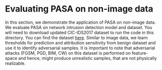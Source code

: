 # Evaluating PASA on non-image data

In this section, we demonstrate the application of PASA on non-image data. We evaluate PASA on network intrusion detection model and dataset. You will need to download updated CIC-IDS2017 dataset to run the code in this directory. You can find the dataset [here](https://intrusion-detection.distrinet-research.be/CNS2022/Datasets/). Similar to image data, we learn thresholds for prediction and attribution sensitivity from benign dataset and use it to identify adversarial samples. It is important to note that adversarial attacks (FGSM, PGD, BIM, CW) on this dataset is performed on feature-space and hence, might produce unrealistic samples, that are not physically realizable. 